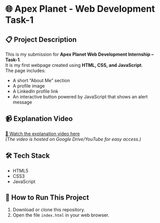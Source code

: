 # 🌐 Apex Planet - Web Development Task-1

## 📋 Project Description
This is my submission for **Apex Planet Web Development Internship – Task-1**.  
It is my first webpage created using **HTML, CSS, and JavaScript**.  
The page includes:
- A short “About Me” section
- A profile image
- A LinkedIn profile link
- An interactive button powered by JavaScript that shows an alert message

## 📹 Explanation Video
[🎥 Watch the explanation video here](https://drive.google.com/file/d/1UdXBwYxDLsvqo5mukIbcq2X_LUnUW-vh/view?usp=drivesdk )  
*(The video is hosted on Google Drive/YouTube for easy access.)*

## 🛠️ Tech Stack
- HTML5
- CSS3
- JavaScript

## 📂 How to Run This Project
1. Download or clone this repository.  
2. Open the file `index.html` in your web browser.

